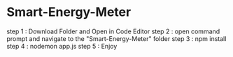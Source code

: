 # Smart-Energy-Meter

step 1 : Download Folder and Open in Code Editor
step 2 : open command prompt and navigate to the "Smart-Energy-Meter" folder
step 3 : npm install
step 4 : nodemon app.js
step 5 : Enjoy 
